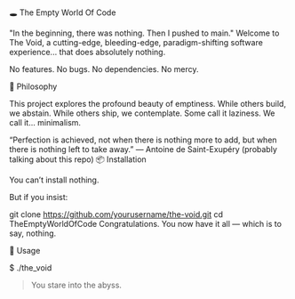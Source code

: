 🕳️ The Empty World Of Code

"In the beginning, there was nothing. Then I pushed to main."
Welcome to The Void, a cutting-edge, bleeding-edge, paradigm-shifting software experience... that does absolutely nothing.

No features.
No bugs.
No dependencies.
No mercy.

🌌 Philosophy

This project explores the profound beauty of emptiness.
While others build, we abstain. While others ship, we contemplate.
Some call it laziness. We call it... minimalism.

“Perfection is achieved, not when there is nothing more to add,
but when there is nothing left to take away.”
— Antoine de Saint-Exupéry (probably talking about this repo)
📦 Installation

You can’t install nothing.

But if you insist:

git clone https://github.com/yourusername/the-void.git
cd TheEmptyWorldOfCode
Congratulations. You now have it all — which is to say, nothing.

🧠 Usage

$ ./the_void
> You stare into the abyss.
